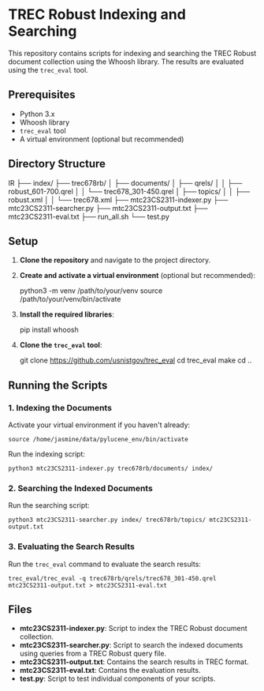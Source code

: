 # TREC Robust Indexing and Searching

This repository contains scripts for indexing and searching the TREC Robust document collection using the Whoosh library. The results are evaluated using the `trec_eval` tool.

## Prerequisites

- Python 3.x
- Whoosh library
- `trec_eval` tool
- A virtual environment (optional but recommended)

## Directory Structure
IR
├── index/ 
├── trec678rb/
│ ├── documents/
│ ├── qrels/
│ │ ├── robust_601-700.qrel
│ │ └── trec678_301-450.qrel
│ ├── topics/
│ │ ├── robust.xml
│ │ └── trec678.xml
├── mtc23CS2311-indexer.py
├── mtc23CS2311-searcher.py
├── mtc23CS2311-output.txt
├── mtc23CS2311-eval.txt
├── run_all.sh
└── test.py



## Setup

1. **Clone the repository** and navigate to the project directory.

2. **Create and activate a virtual environment** (optional but recommended):

    python3 -m venv /path/to/your/venv
    source /path/to/your/venv/bin/activate


3. **Install the required libraries**:

    pip install whoosh


4. **Clone the `trec_eval` tool**:

    git clone https://github.com/usnistgov/trec_eval
    cd trec_eval
    make
    cd ..


## Running the Scripts

### 1. Indexing the Documents

Activate your virtual environment if you haven't already:

    source /home/jasmine/data/pylucene_env/bin/activate


Run the indexing script:

    python3 mtc23CS2311-indexer.py trec678rb/documents/ index/

### 2. Searching the Indexed Documents

Run the searching script:

    python3 mtc23CS2311-searcher.py index/ trec678rb/topics/ mtc23CS2311-output.txt


### 3. Evaluating the Search Results

Run the `trec_eval` command to evaluate the search results:

    trec_eval/trec_eval -q trec678rb/qrels/trec678_301-450.qrel mtc23CS2311-output.txt > mtc23CS2311-eval.txt

    


## Files

- **mtc23CS2311-indexer.py**: Script to index the TREC Robust document collection.
- **mtc23CS2311-searcher.py**: Script to search the indexed documents using queries from a TREC Robust query file.
- **mtc23CS2311-output.txt**: Contains the search results in TREC format.
- **mtc23CS2311-eval.txt**: Contains the evaluation results.
- **test.py**: Script to test individual components of your scripts.


